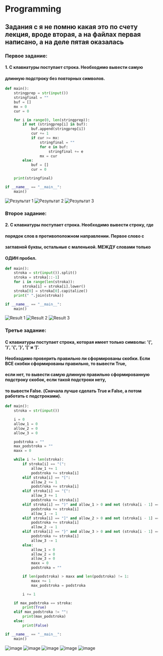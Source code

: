 # Programming

## Задания с я не помню какая это по счету лекция, вроде вторая, а на файлах первая написано, а на деле пятая оказалась

### Первое задание:

#### 1. С клавиатуры поступает строка. Необходимо вывести самую
#### длинную подстроку без повторных символов.

```Python
def main():
    stringprep = str(input())
    stringfinal = ""
    buf = []
    mx = 0
    cur = 0

    for i in range(0, len(stringprep)):
        if not (stringprep[i] in buf):
            buf.append(stringprep[i])
            cur += 1
            if cur >= mx:
                stringfinal = ""
                for e in buf:
                    stringfinal += e
                mx = cur
        else:
            buf = []
            cur = 0

    print(stringfinal)

if __name__ == "__main__":
    main()
```

![Результат 1](https://user-images.githubusercontent.com/77213122/194324064-dab9ecd8-5f0e-4e4c-b4f2-9d1b3debc2d3.png)
![Результат 2](https://user-images.githubusercontent.com/77213122/194324963-c40cc0a7-e2e8-41dc-85cb-5fe1363f2476.png)
![Результат 3](https://user-images.githubusercontent.com/77213122/194325172-62f9ff01-272f-4e72-b721-a4ac0ec73673.png)

### Второе задание:

#### 2. С клавиатуры поступает строка. Необходимо вывести строку, где
#### порядок слов в противоположном направлении. Первое слово с
#### заглавной буквы, остальные с маленькой. МЕЖДУ словами только
#### ОДИН пробел.

```Python
def main():
    stroka = str(input()).split()
    stroka = stroka[::-1]
    for i in range(len(stroka)):
        stroka[i] = stroka[i].lower()
    stroka[0] = stroka[0].capitalize()
    print(" ".join(stroka))

if __name__ == "__main__":
    main()
```

![Result 1](https://user-images.githubusercontent.com/77213122/194328371-9ab59ac7-9fa3-4cf8-badc-c47d2f160cdb.png)
![Result 2](https://user-images.githubusercontent.com/77213122/194328559-b608c28c-ca09-47c5-907c-cd486ab7e799.png)
![Result 3](https://user-images.githubusercontent.com/77213122/194328639-0f8cc29e-1855-44c2-af04-7b3c43aa724c.png)

### Третье задание:

#### С клавиатуры поступает строка, которая имеет только символы: '(', ')', '{', '}', '[' и ‘]’.
#### Необходимо проверить правильно ли сформированы скобки. Если ВСЕ скобки сформированы правильно, то вывести True,
#### если нет, то вывести самую длинную правильно сформированную подстроку скобок, если такой подстроки нету,
#### то вывести False. (Сначала лучше сделать True и False, а потом работать с подстроками).

```Python
def main():
    stroka = str(input())

    i = 0
    allow_1 = 0
    allow_2 = 0
    allow_3 = 0

    podstroka = ""
    max_podstroka = ""
    maxx = 0

    while i != len(stroka):
        if stroka[i] == "(":
            allow_1 += 1
            podstroka += stroka[i]
        elif stroka[i] == "[":
            allow_2 += 1
            podstroka += stroka[i]
        elif stroka[i] == "{":
            allow_3 += 1
            podstroka += stroka[i]
        elif stroka[i] == ")" and allow_1 > 0 and not (stroka[i - 1] == "[" or stroka[i - 1] == "{"):
            podstroka += stroka[i]
            allow_1 -= 1
        elif stroka[i] == "]" and allow_2 > 0 and not (stroka[i - 1] == "(" or stroka[i - 1] == "{"):
            podstroka += stroka[i]
            allow_2 -= 1
        elif stroka[i] == "}" and allow_3 > 0 and not (stroka[i - 1] == "[" or stroka[i - 1] == "("):
            podstroka += stroka[i]
            allow_3 -= 1
        else:
            allow_1 = 0
            allow_2 = 0
            allow_3 = 0
            maxx = 0
            podstroka = ""

        if len(podstroka) > maxx and len(podstroka) != 1:
            maxx += 1
            max_podstroka = podstroka

        i += 1

    if max_podstroka == stroka:
        print(True)
    elif max_podstroka != "":
        print(max_podstroka)
    else:
        print(False)

if __name__ == "__main__":
    main()
```
![image](https://user-images.githubusercontent.com/77213122/197355387-a5943b84-9786-4d77-a237-d5e599a725c2.png)
![image](https://user-images.githubusercontent.com/77213122/197355500-37729460-fbb6-4aa7-b1dd-ae8cb3038559.png)
![image](https://user-images.githubusercontent.com/77213122/197355517-aa6a6157-026b-420f-adb1-7878310ae110.png)
![image](https://user-images.githubusercontent.com/77213122/197355542-e43b3da1-8628-4d74-b675-370f0501ddde.png)
![image](https://user-images.githubusercontent.com/77213122/197355554-1fb1bc62-da1d-4607-ab7c-5eaa550852d4.png)


